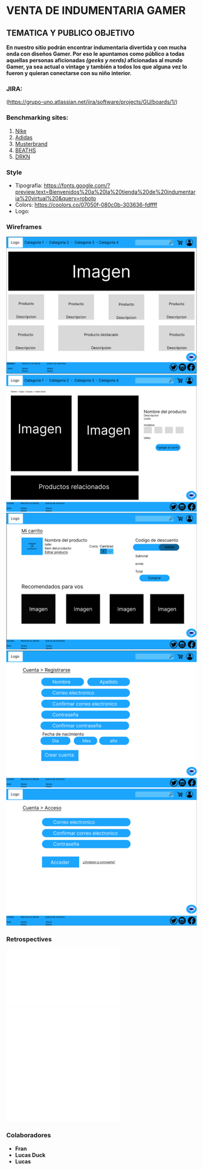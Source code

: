 # VENTA DE INDUMENTARIA GAMER

## TEMATICA Y PUBLICO OBJETIVO

**En nuestro sitio podrán encontrar indumentaria divertida y con mucha onda con diseños Gamer. Por eso le apuntamos como público a todas aquellas personas aficionadas _(geeks y nerds)_ aficionadas al mundo Gamer, ya sea actual o vintage y también a todos los que alguna vez lo fueron y quieran conectarse con su niño interior.**

### **JIRA:**
(https://grupo-uno.atlassian.net/jira/software/projects/GU/boards/1/)
### **Benchmarking sites:**

1. [Nike](https://www.nike.com/)
2. [Adidas](https://www.adidas.com/)
3. [Musterbrand](https://musterbrand.com/)
4. [BEATHS](https://www.beaths.com/)
5. [DRKN](https://drkn.com/)

### **Style**

* Tipografía: <https://fonts.google.com/?preview.text=Bienvenidos%20a%20la%20tienda%20de%20indumentaria%20virtual%20&query=roboto>
* Colors: <https://coolors.co/07050f-080c0b-303636-fdffff>
* Logo:

### **Wireframes**

![Home](./Documentacion/wireframes/home.png)
![Detalle del Producto](./Documentacion/wireframes/detalle_producto.png)
![Carrito](./Documentacion/wireframes/carrito.png)
![Form de Registro](./Documentacion/wireframes/registrarse.png)
![Login](./Documentacion/wireframes/login.png)

### **Retrospectives**

![Retro1](./Documentacion/retro1.md)
![Retro2](./Documentacion/retro2.md)
![Retro3](./Documentacion/retro3.md)

### Colaboradores

* **Fran**
* **Lucas Duck**
* **Lucas**
